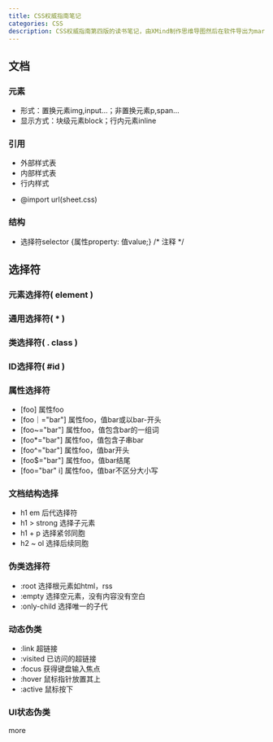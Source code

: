 ```yaml
---
title: CSS权威指南笔记
categories: CSS
description: CSS权威指南第四版的读书笔记，由XMind制作思维导图然后在软件导出为markdown格式
---
```


## 文档

### 元素

- 形式：置换元素img,input...；非置换元素p,span...
- 显示方式：块级元素block；行内元素inline

### 引用

- 外部样式表<link href="sheet.css">
- 内部样式表<style>...</style>
- 行内样式<p style="..."></p>
- @import url(sheet.css)

### 结构

- 选择符selector {属性property: 值value;} /* 注释 */

## 选择符

### 元素选择符( element )

### 通用选择符( * )

### 类选择符( . class )

### ID选择符( #id )

<!-- more -->

### 属性选择符

- [foo] 属性foo
- [foo｜="bar"] 属性foo，值bar或以bar-开头
- [foo~="bar"] 属性foo，值包含bar的一组词
- [foo*="bar"] 属性foo，值包含子串bar
- [foo^="bar"] 属性foo，值bar开头
- [foo$="bar"] 属性foo，值bar结尾
- [foo="bar" i] 属性foo，值bar不区分大小写

### 文档结构选择

- h1 em 后代选择符
- h1 > strong 选择子元素
- h1 + p 选择紧邻同胞
- h2 ~ ol 选择后续同胞

### 伪类选择符

- :root 选择根元素如html，rss
- :empty 选择空元素，没有内容没有空白
- :only-child 选择唯一的子代

### 动态伪类

- :link 超链接
- :visited 已访问的超链接
- :focus 获得键盘输入焦点
- :hover 鼠标指针放置其上
- :active 鼠标按下

### UI状态伪类

more